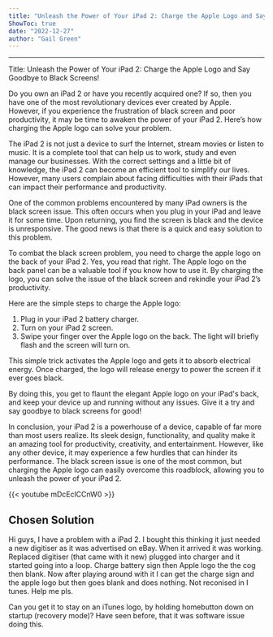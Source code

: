 ```yaml
---
title: "Unleash the Power of Your iPad 2: Charge the Apple Logo and Say Goodbye to Black Screens!"
ShowToc: true 
date: "2022-12-27"
author: "Gail Green"
---
```

*****
Title: Unleash the Power of Your iPad 2: Charge the Apple Logo and Say Goodbye to Black Screens!

Do you own an iPad 2 or have you recently acquired one? If so, then you have one of the most revolutionary devices ever created by Apple. However, if you experience the frustration of black screen and poor productivity, it may be time to awaken the power of your iPad 2. Here’s how charging the Apple logo can solve your problem.

The iPad 2 is not just a device to surf the Internet, stream movies or listen to music. It is a complete tool that can help us to work, study and even manage our businesses. With the correct settings and a little bit of knowledge, the iPad 2 can become an efficient tool to simplify our lives. However, many users complain about facing difficulties with their iPads that can impact their performance and productivity.

One of the common problems encountered by many iPad owners is the black screen issue. This often occurs when you plug in your iPad and leave it for some time. Upon returning, you find the screen is black and the device is unresponsive. The good news is that there is a quick and easy solution to this problem.

To combat the black screen problem, you need to charge the apple logo on the back of your iPad 2. Yes, you read that right. The Apple logo on the back panel can be a valuable tool if you know how to use it. By charging the logo, you can solve the issue of the black screen and rekindle your iPad 2’s productivity.

Here are the simple steps to charge the Apple logo:

1. Plug in your iPad 2 battery charger.
2. Turn on your iPad 2 screen.
3. Swipe your finger over the Apple logo on the back. The light will briefly flash and the screen will turn on.

This simple trick activates the Apple logo and gets it to absorb electrical energy. Once charged, the logo will release energy to power the screen if it ever goes black.

By doing this, you get to flaunt the elegant Apple logo on your iPad's back, and keep your device up and running without any issues. Give it a try and say goodbye to black screens for good!

In conclusion, your iPad 2 is a powerhouse of a device, capable of far more than most users realize. Its sleek design, functionality, and quality make it an amazing tool for productivity, creativity, and entertainment. However, like any other device, it may experience a few hurdles that can hinder its performance. The black screen issue is one of the most common, but charging the Apple logo can easily overcome this roadblock, allowing you to unleash the power of your iPad 2.

{{< youtube mDcEclCCnW0 >}} 



## Chosen Solution
 Hi guys, I have a problem with a iPad 2. I bought this thinking it just needed a new digitiser as it was advertised on eBay. When it arrived it was working. Replaced digitiser (that came with it new) plugged into charger and it started going into a loop. Charge battery sign then Apple logo the the cog then blank.  Now after playing around with it I can get the charge sign and the apple logo but then goes blank and does nothing. Not reconised in I tunes. Help me pls.

 Can you get it to stay on an iTunes logo, by holding homebutton down on startup (recovery mode)?
Have seen before, that it was software issue doing this.




